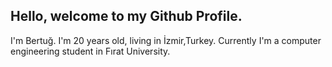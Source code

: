 ## **Hello, welcome to my Github Profile.**

I'm Bertuğ. I'm 20 years old, living in İzmir,Turkey. Currently I'm a computer engineering student in Fırat University.
